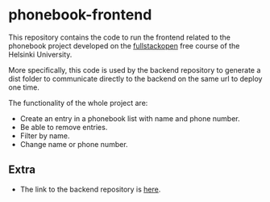 # phonebook-frontend
This repository contains the code to run the frontend related to the phonebook project developed on the [fullstackopen](https://fullstackopen.com/en/) free course of the Helsinki University.

More specifically, this code is used by the backend repository to generate a dist folder to communicate directly to the backend on the same url to deploy one time.

The functionality of the whole project are:
* Create an entry in a phonebook list with name and phone number.
* Be able to remove entries.
* Filter by name.
* Change name or phone number.

## Extra
* The link to the backend repository is [here](https://github.com/AlejandroGorgues/phonebook-backend).

